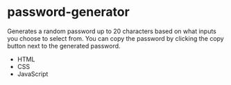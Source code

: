 # password-generator

Generates a random password up to 20 characters based on what inputs you choose to select from. You can copy the password by clicking the copy button next to the generated password.

- HTML
- CSS
- JavaScript
